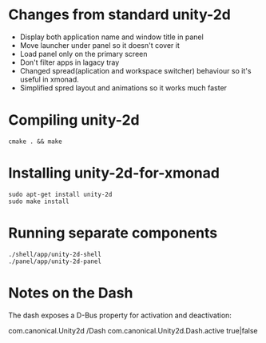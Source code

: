 Changes from standard unity-2d
============================

* Display both application name and window title in panel
* Move launcher under panel so it doesn't cover it
* Load panel only on the primary screen
* Don't filter apps in lagacy tray
* Changed spread(aplication and workspace switcher) behaviour so it's useful in xmonad.
* Simplified spred layout and animations so it works much faster

Compiling unity-2d
==================

    cmake . && make

Installing unity-2d-for-xmonad
==============================

    sudo apt-get install unity-2d
    sudo make install

Running separate components
===========================

    ./shell/app/unity-2d-shell
    ./panel/app/unity-2d-panel

Notes on the Dash
=================

The dash exposes a D-Bus property for activation and deactivation:

com.canonical.Unity2d /Dash com.canonical.Unity2d.Dash.active true|false
